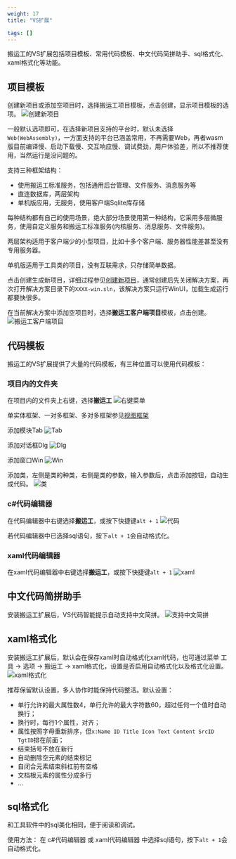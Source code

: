 ```yaml
---
weight: 17
title: "VS扩展"

tags: []
---
```


搬运工的VS扩展包括项目模板、常用代码模板、中文代码简拼助手、sql格式化、xaml格式化等功能。

## 项目模板
创建新项目或添加空项目时，选择搬运工项目模板，点击创建，显示项目模板的选项。
![](1.png "创建新项目")

一般默认选项即可，在选择新项目支持的平台时，默认未选择`Web(WebAssembly)`，一方面支持的平台已涵盖常用，不再需要Web，再者wasm版目前编译慢、启动下载慢、交互响应慢、调试费劲，用户体验差，所以不推荐使用，当然运行是没问题的。

支持三种框架结构：
- 使用搬运工标准服务，包括通用后台管理、文件服务、消息服务等
- 直连数据库，两层架构
- 单机版应用，无服务，使用客户端Sqlite库存储

每种结构都有自己的使用场景，绝大部分场景使用第一种结构，它采用多层微服务，使用自定义服务和搬运工标准服务(内核服务、消息服务、文件服务)。

两层架构适用于客户端少的小型项目，比如十多个客户端、服务器性能差甚至没有专用服务器。

单机版适用于工具类的项目，没有互联需求，只存储简单数据。

点击创建生成新项目，详细过程参见[创建新项目](/dt-docs/1开始/2创建项目/)，通常创建后先关闭解决方案，再次打开解决方案目录下的`XXXX-win.sln`，该解决方案只运行WinUI，加载生成运行都要快很多。

在当前解决方案中添加空项目时，选择**搬运工客户端项目**模板，点击创建。
![](2.png "搬运工客户端项目")

## 代码模板
搬运工的VS扩展提供了大量的代码模板，有三种位置可以使用代码模板：

### 项目内的文件夹
在项目内的文件夹上右键，选择**搬运工**
![](3.png "右键菜单")

单实体框架、一对多框架、多对多框架参见[视图框架](/dt-docs/4实体框架/4通用框架/)

添加模块Tab
![](4.png "Tab")

添加对话框Dlg
![](5.png "Dlg")

添加窗口Win
![](6.png "Win")

添加类，左侧是类的种类，右侧是类的参数，输入参数后，点击添加按钮，自动生成代码。
![](7.png "类")


### c#代码编辑器
在代码编辑器中右键选择**搬运工**，或按下快捷键`alt + 1`
![](8.png "代码")

若代码编辑器中已选择sql语句，按下`alt + 1`会自动格式化。


### xaml代码编辑器
在xaml代码编辑器中右键选择**搬运工**，或按下快捷键`alt + 1`
![](9.png "xaml")


## 中文代码简拼助手
安装搬运工扩展后，VS代码智能提示自动支持中文简拼。
![](10.png "支持中文简拼")


## xaml格式化
安装搬运工扩展后，默认会在保存xaml时自动格式化xaml代码，也可通过菜单 工具 -> 选项 -> 搬运工 -> xaml格式化，设置是否启用自动格式化以及格式化设置。
![](11.png "xaml格式化")

推荐保留默认设置，多人协作时能保持代码整洁。默认设置：
- 单行允许的最大属性数4，单行允许的最大字符数60，超过任何一个值时自动换行；
- 换行时，每行1个属性，对齐；
- 属性按照字母重新排序，但`x:Name ID Title Icon Text Content SrcID TgtID`排在前面；
- 结束括号不放在新行
- 自动删除空元素的结束标记
- 自闭合元素结束斜杠前有空格
- 文档根元素的属性分成多行
- ...

## sql格式化
和工具软件中的sql美化相同，便于阅读和调试。

使用方法：
在 c#代码编辑器 或 xaml代码编辑器 中选择sql语句，按下`alt + 1`会自动格式化。
